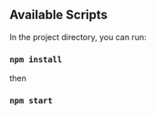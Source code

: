 ## Available Scripts

In the project directory, you can run:

### `npm install`

then

### `npm start`
